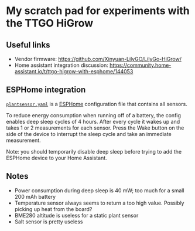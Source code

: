 # My scratch pad for experiments with the TTGO HiGrow

## Useful links
* Vendor firmware: https://github.com/Xinyuan-LilyGO/LilyGo-HiGrow/
* Home assistant integration discussion: https://community.home-assistant.io/t/ttgo-higrow-with-esphome/144053

## ESPHome integration

[`plantsensor.yaml`](https://github.com/jowiho/plantsensor/blob/main/plantsensor.yaml)
is a [ESPHome](https://esphome.io/) configuration file that contains all sensors.

To reduce energy consumption when running off of a battery, the config enables deep sleep cycles of 4 hours.
After every cycle it wakes up and takes 1 or 2 measurements for each sensor.
Press the Wake button on the side of the device to interrupt the sleep cycle and take an immediate measurement.

Note: you should temporarily disable deep sleep before trying to add the ESPHome device to your Home Assistant.

## Notes
* Power consumption during deep sleep is 40 mW; too much for a small 200 mAh battery
* Temperature sensor always seems to return a too high value. Possibly picking up heat from the board?
* BME280 altitude is useless for a static plant sensor
* Salt sensor is pretty useless
